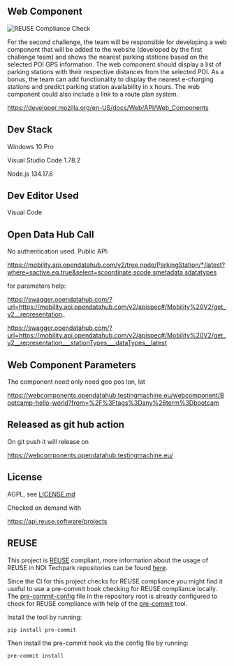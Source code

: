 <!--
SPDX-FileCopyrightText: NOI Techpark <digital@noi.bz.it>

SPDX-License-Identifier: CC0-1.0
-->

## Web Component

![REUSE Compliance Check](https://github.com/noi-techpark/opendatahub-bootcamp-webcomponent/actions/workflows/reuse.yml/badge.svg)

For the second challenge, the team will be responsible for developing a web component that will
be added to the website (developed by the first challenge team) and shows the nearest parking
stations based on the selected POI GPS information. The web component should display a list of
parking stations with their respective distances from the selected POI. As a bonus, the team can
add functionality to display the nearest e-charging stations and predict parking station
availability in x hours. The web component could also include a link to a route plan system.

https://developer.mozilla.org/en-US/docs/Web/API/Web_Components


## Dev Stack

Windows 10 Pro

Visual Studio Code 1.78.2

Node.js 134.17.6

## Dev Editor Used

Visual Code


## Open Data Hub Call

No authentication used. Public API:

https://mobility.api.opendatahub.com/v2/tree,node/ParkingStation/*/latest?where=sactive.eq.true&select=scoordinate,scode,smetadata,sdatatypes

for parameters help:

https://swagger.opendatahub.com/?url=https://mobility.api.opendatahub.com/v2/apispec#/Mobility%20V2/get_v2__representation_


https://swagger.opendatahub.com/?url=https://mobility.api.opendatahub.com/v2/apispec#/Mobility%20V2/get_v2__representation___stationTypes___dataTypes__latest



## Web Component Parameters

The component need only need geo pos lon, lat

https://webcomponents.opendatahub.testingmachine.eu/webcomponent/Bootcamp-hello-world?from=%2F%3Ftags%3Dany%26term%3Dbootcam


## Released as git hub action

On git push it will release on  
 
 https://webcomponents.opendatahub.testingmachine.eu/
 
 
## License
 
 AGPL, see [LICENSE.md](LICENSE.md)
 
 Checked on demand with 
 
 https://api.reuse.software/projects

## REUSE

This project is [REUSE](https://reuse.software) compliant, more information about the usage of REUSE in NOI Techpark repositories can be found [here](https://github.com/noi-techpark/odh-docs/wiki/Guidelines-for-developers-and-licenses#guidelines-for-contributors-and-new-developers).

Since the CI for this project checks for REUSE compliance you might find it useful to use a pre-commit hook checking for REUSE compliance locally. The [pre-commit-config](.pre-commit-config.yaml) file in the repository root is already configured to check for REUSE compliance with help of the [pre-commit](https://pre-commit.com) tool.

Install the tool by running:
```bash
pip install pre-commit
```
Then install the pre-commit hook via the config file by running:
```bash
pre-commit install
```
